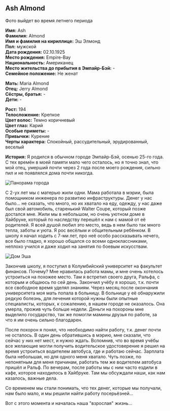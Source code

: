 ## Ash Almond

Фото выйдет во время летнего периода

**Имя:** Ash  
**Фамилия:** Almond  
**Имя и фамилия на кириллице:** Эш Элмонд  
**Пол:** мужской  
**Дата рождения:** 02.10.1925  
**Место рождения:** Empire-Bay  
**Национальность:** Американец  
**Место жительства до прибытия в Эмпайр-Бэй:** -  
**Семейное положение:** Не женат  

**Мать:** Maria Almond  
**Отец:** Jerry Almond  
**Сёстры, братья:** -  
**Дети:** -  

**Рост:** 194  
**Телосложение:** Крепкое  
**Цвет волос:** Темно коричневый  
**Цвет глаз:** Карий  
**Особые приметы:** -  
**Привычки:** Курение  
**Черты характера:** Спокойный, рассудительный, эрудированный, веселый  

**История:**
Я родился в обычном городе Эмпайр-Бэй, осенью 25-го года. С тех времён в моей памяти мало чего осталось, но я точно знал, что мой отец, умерший почти через 2 года после моего рождения, сильно пил и не появлялся дома почти никогда. 

![Панорама города](https://user-images.githubusercontent.com/24465747/35745475-7448aee4-0854-11e8-8aab-eef05b509dfe.jpg)

С 2-ух лет мы с матерью жили одни. Мама работала в мэрии, была помощником инженера по развитию инфраструктуры. Денег у нас было... не сказать, что много, но их хватало на еду, одежду, у нас даже был свой автомобиль, старенький Walter Coupe, который позже достался мне.
Жили мы в небольшом, но очень уютном доме в Хайбруке, который по наследству перешёл к нам с мамой от её родителей. Я всей душой любил это место, ведь в нем было так много тепла, заботы и уюта. Я рос весёлым и общительным ребёнком. В школу я начал ходить с 7-ми лет, про неё особо рассказывать нечего, все было гладко, я хорошо общался со всеми одноклассниками, неплохо учился и даже ходил на занятия по боевым искусствам.

![Дом Эша](https://user-images.githubusercontent.com/24465747/35745476-74672ad6-0854-11e8-8683-33bf759107bd.jpg)

Закончив школу, я поступил в Колумбийский университет на факультет финансов. Почему? Мне нравилась работа мамы, и мне очень хотелось устроиться на похожее место. Там я встретил своего друга, Ральфа, с которым и общаюсь по сей день. Закончил учёбу я хорошо, т.к. почти все свободное время уделял знаниям. Через месяц после окончания университета моя мать попала в больницу. В больнице у её обнаружили редкую болезнь, для лечения которой нужны были опытные специалисты, которых, к сожалению, в нашем городе не оказалось. Она умерла, прожив чуть больше недели. Деньги на похороны мне выделило государство, так же помогли мамины друзья по работе, за что я им очень сильно благодарен.

После похорон я понял, что необходимо найти работу, т.к. денег почти не осталось. В один день обратившись в мэрию, мне сказали, что сейчас у них нет мест, и нужно ждать. Вспомнив, что во время учёбы все желающие могли получить водительское удостоверение я решил на время устроиться водителем автобуса, где и работаю сейчас. Зарплата была небольшая, но для одного меня хватало. Чуть позже, по непонятным для меня причинам, работать тем же водителем автобуса пришёл и Ральф. По вечерам, после работы мы с ним часто ездили в кафе, которое находилось в Хайбруке. Там мы обсуждали наши, как нам казалось, важные дела.

Со временем мы стали понимать, что тех денег, которые мы получали, нам было мало, и мы решили найти работу посерьёзней...

Вот с этого момента и началась наша "взрослая" жизнь...
